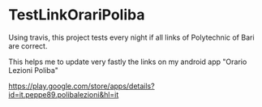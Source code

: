 # TestLinkOrariPoliba

Using travis, this project tests every night if all links of Polytechnic of Bari are correct.

This helps me to update very fastly the links on my android app "Orario Lezioni Poliba"

https://play.google.com/store/apps/details?id=it.peppe89.polibalezioni&hl=it
